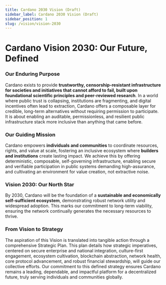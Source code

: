 ```yaml
---
title: Cardano 2030 Vision (Draft)
sidebar_label: Cardano 2030 Vision (Draft)
sidebar_position: 1
slug: /vision/vision-2030
---
```


# Cardano Vision 2030: Our Future, Defined

### Our Enduring Purpose

Cardano exists to provide **trustworthy, censorship-resistant
infrastructure for societies and initiatives that cannot
afford to fail, built upon foundational scientific principles
and peer-reviewed research**. In a world where public
trust is collapsing, institutions are fragmenting, and digital
incentives often lead to extraction, Cardano offers a
composable layer for credible, long-term alternatives
without requiring permission to participate. It is about
enabling an auditable, permissionless, and resilient public
infrastructure stack more inclusive than anything that came
before.

### Our Guiding Mission

Cardano empowers **individuals and communities** to
coordinate resources, rights, and value at scale, fostering
an inclusive ecosystem where **builders and institutions**
create lasting impact. We achieve this by offering
deterministic, composable, self-governing infrastructure,
enabling secure and verifiable participation in public
systems demanding high-assurance, and cultivating an
environment for value creation, not extractive noise.

### Vision 2030: Our North Star

By 2030, Cardano will be the foundation of a **sustainable
and economically self-sufficient ecosystem**, demonstrating
robust network utility and widespread adoption. This marks
our commitment to long-term viability, ensuring the network
continually generates the necessary resources to thrive.

### From Vision to Strategy

The aspiration of this Vision is translated into tangible
action through a comprehensive Strategic Plan. This plan
details how strategic imperatives, centered on secure
enterprise and national integration, culture-first
engagement, ecosystem cultivation, blockchain abstraction,
network health, core protocol advancement, and robust
financial stewardship, will guide our collective efforts.
Our commitment to this defined strategy ensures Cardano
remains a leading, dependable, and impactful platform for a
decentralized future, truly serving individuals and
communities globally.
